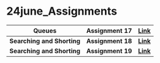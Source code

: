 # 24june_Assignments


| Queues    | Assignment 17 | [Link](https://github.com/Srijana1425/24june_Assignments/tree/main/Queues%20Assignment%2017) |
| -------- | ------------- | ----------|
|**Searching and Shorting**    | **Assignment 18** | **[Link](https://github.com/Srijana1425/24june_Assignments/tree/main/Searching%20and%20Sorting%20Assignment%2018)** |
|**Searching and Shorting**    | **Assignment 19** | **[Link](https://github.com/Srijana1425/24june_Assignments/tree/main/Searching%20and%20Sorting%20Assignment%2019)** |
